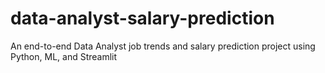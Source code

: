 # data-analyst-salary-prediction
An end-to-end Data Analyst job trends and salary prediction project using Python, ML, and Streamlit
